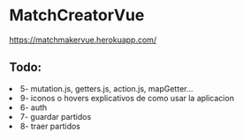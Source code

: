 # MatchCreatorVue

https://matchmakervue.herokuapp.com/

## Todo:

<li>5- mutation.js, getters.js, action.js, mapGetter...</li>
<li>9- iconos o hovers explicativos de como usar la aplicacion</li>
<li>6- auth</li>
<li>7- guardar partidos</li>
<li>8- traer partidos</li>
